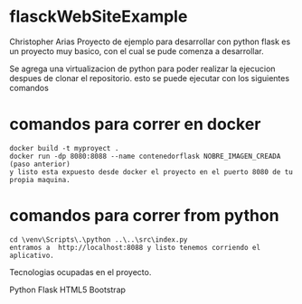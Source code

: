 # flasckWebSiteExample
Christopher Arias
Proyecto de ejemplo para desarrollar con python flask 
es un proyecto muy basico, con el cual se pude comenza a desarrollar.

Se agrega una virtualizacion de python para poder realizar la ejecucion despues de clonar el repositorio.
esto se puede ejecutar con los siguientes comandos

# comandos para correr en docker
````
docker build -t myproyect .
docker run -dp 8080:8088 --name contenedorflask NOBRE_IMAGEN_CREADA   (paso anterior)
y listo esta expuesto desde docker el proyecto en el puerto 8080 de tu propia maquina.
````

# comandos para correr from python
````
cd \venv\Scripts\.\python ..\..\src\index.py
entramos a  http://localhost:8088 y listo tenemos corriendo el aplicativo.
````

Tecnologias ocupadas en el proyecto.

Python
Flask
HTML5
Bootstrap
